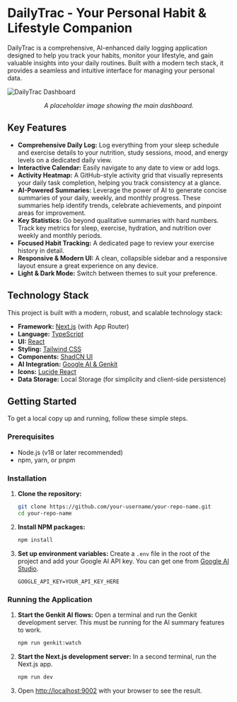 # DailyTrac - Your Personal Habit & Lifestyle Companion

DailyTrac is a comprehensive, AI-enhanced daily logging application designed to help you track your habits, monitor your lifestyle, and gain valuable insights into your daily routines. Built with a modern tech stack, it provides a seamless and intuitive interface for managing your personal data.

![DailyTrac Dashboard](https://placehold.co/800x450.png?text=DailyTrac+App+Screenshot)
*<p align="center">A placeholder image showing the main dashboard.</p>*

## Key Features

- **Comprehensive Daily Log:** Log everything from your sleep schedule and exercise details to your nutrition, study sessions, mood, and energy levels on a dedicated daily view.
- **Interactive Calendar:** Easily navigate to any date to view or add logs.
- **Activity Heatmap:** A GitHub-style activity grid that visually represents your daily task completion, helping you track consistency at a glance.
- **AI-Powered Summaries:** Leverage the power of AI to generate concise summaries of your daily, weekly, and monthly progress. These summaries help identify trends, celebrate achievements, and pinpoint areas for improvement.
- **Key Statistics:** Go beyond qualitative summaries with hard numbers. Track key metrics for sleep, exercise, hydration, and nutrition over weekly and monthly periods.
- **Focused Habit Tracking:** A dedicated page to review your exercise history in detail.
- **Responsive & Modern UI:** A clean, collapsible sidebar and a responsive layout ensure a great experience on any device.
- **Light & Dark Mode:** Switch between themes to suit your preference.

## Technology Stack

This project is built with a modern, robust, and scalable technology stack:

- **Framework:** [Next.js](https://nextjs.org/) (with App Router)
- **Language:** [TypeScript](https://www.typescriptlang.org/)
- **UI:** [React](https://react.dev/)
- **Styling:** [Tailwind CSS](https://tailwindcss.com/)
- **Components:** [ShadCN UI](https://ui.shadcn.com/)
- **AI Integration:** [Google AI & Genkit](https://firebase.google.com/docs/genkit)
- **Icons:** [Lucide React](https://lucide.dev/)
- **Data Storage:** Local Storage (for simplicity and client-side persistence)

## Getting Started

To get a local copy up and running, follow these simple steps.

### Prerequisites

- Node.js (v18 or later recommended)
- npm, yarn, or pnpm

### Installation

1.  **Clone the repository:**
    ```sh
    git clone https://github.com/your-username/your-repo-name.git
    cd your-repo-name
    ```

2.  **Install NPM packages:**
    ```sh
    npm install
    ```

3.  **Set up environment variables:**
    Create a `.env` file in the root of the project and add your Google AI API key. You can get one from [Google AI Studio](https://aistudio.google.com/).
    ```
    GOOGLE_API_KEY=YOUR_API_KEY_HERE
    ```

### Running the Application

1.  **Start the Genkit AI flows:**
    Open a terminal and run the Genkit development server. This must be running for the AI summary features to work.
    ```sh
    npm run genkit:watch
    ```

2.  **Start the Next.js development server:**
    In a second terminal, run the Next.js app.
    ```sh
    npm run dev
    ```

3.  Open [http://localhost:9002](http://localhost:9002) with your browser to see the result.
